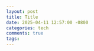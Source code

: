 ```yaml
---
layout: post
title: Title
date: 2025-04-11 12:57:00 -0800
categories: tech
comments: true
tags:
---
```


